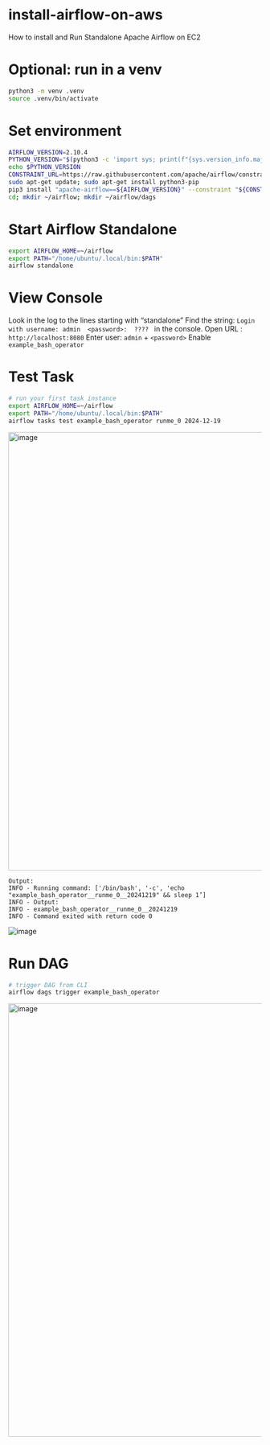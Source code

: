 # install-airflow-on-aws
How to install and Run Standalone Apache Airflow on EC2

# Optional: run in a venv
```bash
python3 -m venv .venv
source .venv/bin/activate
```

# Set environment
```bash
AIRFLOW_VERSION=2.10.4
PYTHON_VERSION="$(python3 -c 'import sys; print(f"{sys.version_info.major}.{sys.version_info.minor}")')"
echo $PYTHON_VERSION
CONSTRAINT_URL=https://raw.githubusercontent.com/apache/airflow/constraints-${AIRFLOW_VERSION}/constraints-${PYTHON_VERSION}.txt
sudo apt-get update; sudo apt-get install python3-pip
pip3 install "apache-airflow==${AIRFLOW_VERSION}" --constraint "${CONSTRAINT_URL}"
cd; mkdir ~/airflow; mkdir ~/airflow/dags
```

# Start Airflow Standalone
```bash
export AIRFLOW_HOME=~/airflow
export PATH="/home/ubuntu/.local/bin:$PATH"
airflow standalone
```

# View Console
Look in the log to the lines starting with “standalone” Find the string: `Login with username: admin  <password>:  ???? ` in the console.
Open URL : `http://localhost:8080`
Enter user: `admin` + `<password>`
Enable `example_bash_operator`

# Test Task
```bash
# run your first task instance 
export AIRFLOW_HOME=~/airflow
export PATH="/home/ubuntu/.local/bin:$PATH"
airflow tasks test example_bash_operator runme_0 2024-12-19
```
<img width="872" alt="image" src="https://github.com/user-attachments/assets/2ac87cc7-6464-4553-bb7f-c52a08db505e" />

```
Output:
INFO - Running command: ['/bin/bash', '-c', 'echo "example_bash_operator__runme_0__20241219" && sleep 1’]
INFO - Output:
INFO - example_bash_operator__runme_0__20241219
INFO - Command exited with return code 0
```
![image](https://github.com/user-attachments/assets/47a90184-dba6-4d5a-ad23-32a28abc44b0)


# Run DAG
```bash
# trigger DAG from CLI
airflow dags trigger example_bash_operator

```
<img width="862" alt="image" src="https://github.com/user-attachments/assets/48cfb36b-85a7-46e5-8e7d-4e61d95c4956" />


